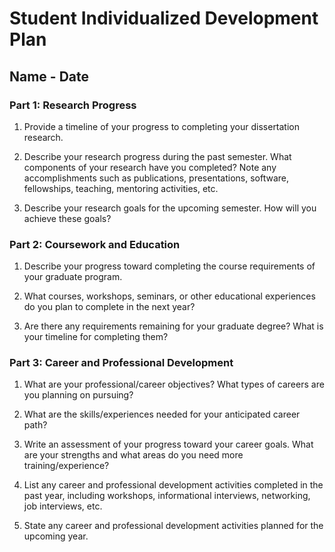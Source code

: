 # Student Individualized Development Plan

## Name - Date

### Part 1: Research Progress

1. Provide a timeline of your progress to completing your dissertation research.

2. Describe your research progress during the past semester. What components of your research have you completed? Note any accomplishments such as publications, presentations, software, fellowships, teaching, mentoring activities, etc.  

3. Describe your research goals for the upcoming semester. How will you achieve these goals?

### Part 2: Coursework and Education

1. Describe your progress toward completing the course requirements of your graduate program.

2. What courses, workshops, seminars, or other educational experiences do you plan to complete in the next year?

3. Are there any requirements remaining for your graduate degree? What is your timeline for completing them?


### Part 3: Career and Professional Development 

1. What are your professional/career objectives? What types of careers are you planning on pursuing?

2. What are the skills/experiences needed for your anticipated career path?

3. Write an assessment of your progress toward your career goals. What are your strengths and what areas do you need more training/experience?

4. List any career and professional development activities completed in the past year, including workshops, informational interviews, networking, job interviews, etc.

5. State any career and professional development activities planned for the upcoming year.


